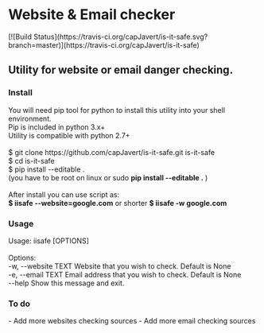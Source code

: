 <h1>Website & Email checker</h1>[![Build Status](https://travis-ci.org/capJavert/is-it-safe.svg?branch=master)](https://travis-ci.org/capJavert/is-it-safe)
<h2>Utility for website or email danger checking.</h2>
<h3>Install</h3>
<p>
You will need pip tool for python to install this utility into your shell environment.<br />
Pip is included in python 3.x+<br />
Utility is compatible with python 2.7+<br />
<br />
$ git clone https://github.com/capJavert/is-it-safe.git is-it-safe<br />
$ cd is-it-safe <br />
$ pip install --editable .<br />
(you have to be root on linux or sudo <b>pip install --editable .</b> )<br />
<br />
After install you can use script as: <br />
<b>$ iisafe --website=google.com</b> or shorter <b>$ iisafe -w google.com</b>
</p>
<h3>Usage</h3>
<p>
Usage: iisafe [OPTIONS]<br />
<br />
Options:<br />
  -w, --website TEXT  Website that you wish to check. Default is None<br />
  -e, --email TEXT  Email address that you wish to check. Default is None<br />
  --help       Show this message and exit.<br />

<h3>To do</h3>
- Add more websites checking sources
- Add more email checking sources
